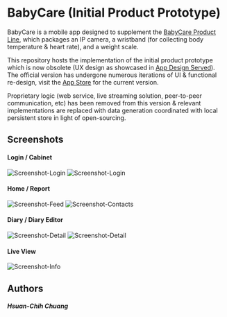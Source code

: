 # BabyCare (Initial Product Prototype)

BabyCare is a mobile app designed to supplement the [BabyCare Product Line](http://www.qbb.net), which packages an IP camera, a wristband (for collecting body temperature & heart rate), and a weight scale.

This repository hosts the implementation of the initial product prototype which is now obsolete (UX design as showcased in [App Design Served](https://www.behance.net/gallery/18254613/Babycam-APP)).   
The official version has undergone numerous iterations of UI & functional re-design, visit the [App Store](https://itunes.apple.com/app/qu-bao-bao-tie-xin-shou-hu/id968231213?mt=8) for the current version.
 
Proprietary logic (web service, live streaming solution, peer-to-peer communication, etc) has been removed from this version & relevant implementations are replaced with data generation coordinated with local persistent store in light of open-sourcing.  
  
  
  
## Screenshots

#### Login / Cabinet
  ![Screenshot-Login](./Screenshots/screenshot-login.png) 
  ![Screenshot-Login](./Screenshots/screenshot-cabinet.png)

#### Home / Report
  ![Screenshot-Feed](./Screenshots/screenshot-home.png) 
  ![Screenshot-Contacts](./Screenshots/screenshot-data-report.png)

#### Diary / Diary Editor
  ![Screenshot-Detail](./Screenshots/screenshot-diary.png) 
  ![Screenshot-Detail](./Screenshots/screenshot-diary-editor.png)
 
#### Live View
  ![Screenshot-Info](./Screenshots/screenshot-live-view.png)
  
## Authors
##### Hsuan-Chih Chuang
